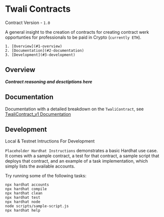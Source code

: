 # Twali Contracts

Contract Version - `1.0`

A general insight to the creation of contracts for creating contract werk opportunties for professionals to be paid in Crypto (`currently ETH`).

    1. [Overview](#1-overview)
    2. [Documentation](#2-documentation)
    3. [Development](#3-development)

## Overview

***Contract reasoning and desctiptions here***

## Documentation
Documentation with a detailed breakdown on the `TwaliContract`, see [TwaliContract_v1 Documentation](./docs/TwaliContract_v1.md)

## Development

Local & Testnet Intructions For Development 


`Placeholder Hardhat Instructions`
demonstrates a basic Hardhat use case. It comes with a sample contract, a test for that contract, a sample script that deploys that contract, and an example of a task implementation, which simply lists the available accounts.

Try running some of the following tasks:

```shell
npx hardhat accounts
npx hardhat compile
npx hardhat clean
npx hardhat test
npx hardhat node
node scripts/sample-script.js
npx hardhat help
```
